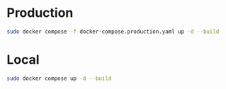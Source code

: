 
# Production
```sh
sudo docker compose -f docker-compose.production.yaml up -d --build
```

# Local
```sh
sudo docker compose up -d --build
```
